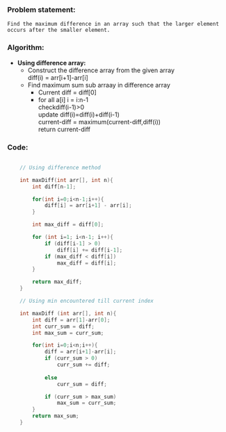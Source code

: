 ### Problem statement: 

    Find the maximum difference in an array such that the larger element occurs after the smaller element.

### Algorithm:

- **Using difference array:**
  - Construct the difference array from the given array <br> 
  diff(i) = arr[i+1]-arr[i]
  - Find maximum sum sub arraay in difference array
    - Current diff = diff[0]
    - for all a[i] i = i:n-1 <br>
        checkdiff(i-1)>0<br>
        update diff(i)=diff(i)+diff(i-1)<br>
        current-diff = maximum(current-diff,diff(i))<br>
        return current-diff 


<!-- - **Using min encountered till current index:**
  - Traverse though the array.
  - keep store the min element encountered so far,
  - Find the difference  -->


### Code:

``` cpp

    // Using difference method 

    int maxDiff(int arr[], int n){
        int diff[n-1];

        for(int i=0;i<n-1;i++){
            diff[i] = arr[i+1] - arr[i];
        }

        int max_diff = diff[0];

        for (int i=1; i<n-1; i++){ 
            if (diff[i-1] > 0) 
                diff[i] += diff[i-1]; 
            if (max_diff < diff[i]) 
                max_diff = diff[i]; 
        }

        return max_diff;
    }

    // Using min encountered till current index

    int maxDiff (int arr[], int n){
        int diff = arr[1]-arr[0]; 
        int curr_sum = diff; 
        int max_sum = curr_sum; 

        for(int i=0;i<n;i++){
            diff = arr[i+1]-arr[i];
            if (curr_sum > 0) 
                curr_sum += diff; 
                
            else
                curr_sum = diff;

            if (curr_sum > max_sum) 
                max_sum = curr_sum;
        }
        return max_sum;
    } 


```